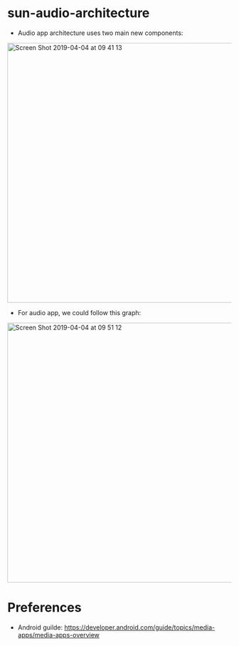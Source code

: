 # sun-audio-architecture
- Audio app architecture uses two main new components:
<img width="583" alt="Screen Shot 2019-04-04 at 09 41 13" src="https://user-images.githubusercontent.com/29083734/55526337-e4911880-56be-11e9-83ff-19b854ca186b.png">

- For audio app, we could follow this graph:
<img width="583" alt="Screen Shot 2019-04-04 at 09 51 12" src="https://user-images.githubusercontent.com/29083734/55526407-35087600-56bf-11e9-8f4f-9cee06674a87.png">

# Preferences
- Android guilde: https://developer.android.com/guide/topics/media-apps/media-apps-overview
